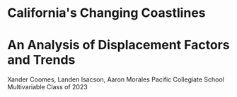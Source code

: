 # California's Changing Coastlines
# An Analysis of Displacement Factors and Trends 

Xander Coomes, Landen Isacson, Aaron Morales
Pacific Collegiate School
Multivariable Class of 2023













